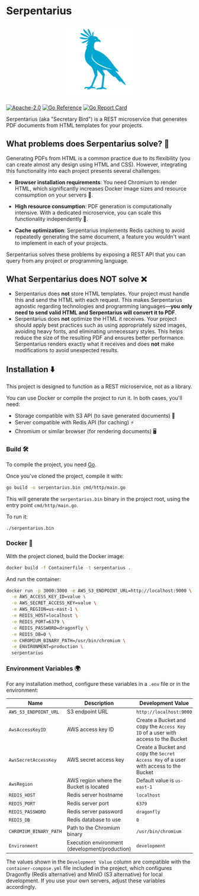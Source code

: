 # Serpentarius

<div align="center">
  <img src="docs/assets/logo.png" alt="Serpentarius Logo" width="200px" height="200px" />
</div>

[![Apache-2.0](https://img.shields.io/badge/License-Apache_2.0-blue.svg)](https://opensource.org/licenses/Apache-2.0)
[![Go Reference](https://pkg.go.dev/badge/github.com/PChaparro/serpentarius.svg)](https://pkg.go.dev/github.com/PChaparro/serpentarius)
[![Go Report Card](https://goreportcard.com/badge/github.com/PChaparro/serpentarius)](https://goreportcard.com/report/github.com/PChaparro/serpentarius)

Serpentarius (aka "Secretary Bird") is a REST microservice that generates PDF documents from HTML templates for your projects.

## What problems does Serpentarius solve? 🤔

Generating PDFs from HTML is a common practice due to its flexibility (you can create almost any design using HTML and CSS). However, integrating this functionality into each project presents several challenges:

- **Browser installation requirements**: You need Chromium to render HTML, which significantly increases Docker image sizes and resource consumption on your servers 💸.

- **High resource consumption**: PDF generation is computationally intensive. With a dedicated microservice, you can scale this functionality independently 🚀.

- **Cache optimization**: Serpentarius implements Redis caching to avoid repeatedly generating the same document, a feature you wouldn't want to implement in each of your projects.

Serpentarius solves these problems by exposing a REST API that you can query from any project or programming language.

## What Serpentarius does **NOT** solve ❌

- Serpentarius does **not** store HTML templates. Your project must handle this and send the HTML with each request. This makes Serpentarius agnostic regarding technologies and programming languages—**you only need to send valid HTML and Serpentarius will convert it to PDF**.
- Serpentarius does **not** optimize the HTML it receives. Your project should apply best practices such as using appropriately sized images, avoiding heavy fonts, and eliminating unnecessary styles. This helps reduce the size of the resulting PDF and ensures better performance. Serpentarius renders exactly what it receives and does **not** make modifications to avoid unexpected results.

## Installation ⬇️

This project is designed to function as a REST microservice, not as a library.

You can use Docker or compile the project to run it. In both cases, you'll need:

- Storage compatible with S3 API (to save generated documents) 📂
- Server compatible with Redis API (for caching) ⚡
- Chromium or similar browser (for rendering documents) 🖥️

### Build 🛠️

To compile the project, you need [Go](https://golang.org/dl/).

Once you've cloned the project, compile it with:

```bash
go build -o serpentarius.bin cmd/http/main.go
```

This will generate the `serpentarius.bin` binary in the project root, using the entry point `cmd/http/main.go`.

To run it:

```bash
./serpentarius.bin
```

### Docker 🐳

With the project cloned, build the Docker image:

```bash
docker build -f Containerfile -t serpentarius .
```

And run the container:

```bash
docker run -p 3000:3000 -e AWS_S3_ENDPOINT_URL=http://localhost:9000 \
  -e AWS_ACCESS_KEY_ID=value \
  -e AWS_SECRET_ACCESS_KEY=value \
  -e AWS_REGION=us-east-1 \
  -e REDIS_HOST=localhost \
  -e REDIS_PORT=6379 \
  -e REDIS_PASSWORD=dragonfly \
  -e REDIS_DB=0 \
  -e CHROMIUM_BINARY_PATH=/usr/bin/chromium \
  -e ENVIRONMENT=production \
  serpentarius
```

### Environment Variables 🌍

For any installation method, configure these variables in a `.env` file or in the environment:

| Name                   | Description                                    | Development Value                                                                    |
| ---------------------- | ---------------------------------------------- | ------------------------------------------------------------------------------------ |
| `AWS_S3_ENDPOINT_URL`  | S3 endpoint URL                                | `http://localhost:9000`                                                              |
| `AwsAccessKeyID`       | AWS access key ID                              | Create a Bucket and copy the `Access Key ID` of a user with access to the Bucket     |
| `AwsSecretAccessKey`   | AWS secret access key                          | Create a Bucket and copy the `Secret Access Key` of a user with access to the Bucket |
| `AwsRegion`            | AWS region where the Bucket is located         | Default value is `us-east-1`                                                         |
| `REDIS_HOST`           | Redis server hostname                          | `localhost`                                                                          |
| `REDIS_PORT`           | Redis server port                              | `6379`                                                                               |
| `REDIS_PASSWORD`       | Redis server password                          | `dragonfly`                                                                          |
| `REDIS_DB`             | Redis database to use                          | `0`                                                                                  |
| `CHROMIUM_BINARY_PATH` | Path to the Chromium binary                    | `/usr/bin/chromium`                                                                  |
| `Environment`          | Execution environment (development/production) | `development`                                                                        |

The values shown in the `Development Value` column are compatible with the `container-compose.yml` file included in the project, which configures Dragonfly (Redis alternative) and MinIO (S3 alternative) for local development. If you use your own servers, adjust these variables accordingly.
